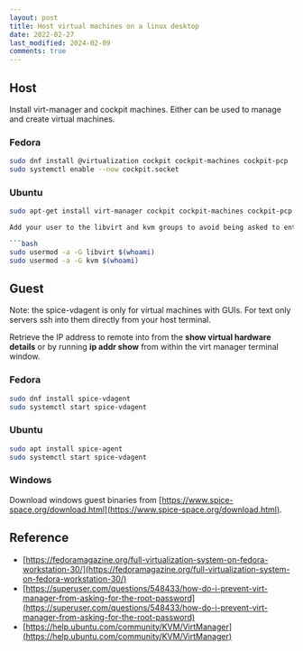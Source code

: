 ```yaml
---
layout: post
title: Host virtual machines on a linux desktop
date: 2022-02-27
last_modified: 2024-02-09
comments: true
---
```



## Host

Install virt-manager and cockpit machines.  Either can be used to manage and create virtual machines.

### Fedora
```bash
sudo dnf install @virtualization cockpit cockpit-machines cockpit-pcp
sudo systemctl enable --now cockpit.socket
```

### Ubuntu
```bash
sudo apt-get install virt-manager cockpit cockpit-machines cockpit-pcp

Add your user to the libvirt and kvm groups to avoid being asked to enter your password every time you open the management app.

```bash
sudo usermod -a -G libvirt $(whoami)
sudo usermod -a -G kvm $(whoami)
```

## Guest


Note: the spice-vdagent is only for virtual machines with GUIs.   For text only servers ssh into them directly from your host terminal.

Retrieve the IP address to remote into from the __show virtual hardware details__ or by running __ip addr show__ from within the virt manager terminal window.


### Fedora

```bash
sudo dnf install spice-vdagent
sudo systemctl start spice-vdagent
```


### Ubuntu

```bash
sudo apt install spice-agent
sudo systemctl start spice-vdagent
```


### Windows

Download windows guest binaries from [https://www.spice-space.org/download.html](https://www.spice-space.org/download.html).



## Reference

* [https://fedoramagazine.org/full-virtualization-system-on-fedora-workstation-30/](https://fedoramagazine.org/full-virtualization-system-on-fedora-workstation-30/)
* [https://superuser.com/questions/548433/how-do-i-prevent-virt-manager-from-asking-for-the-root-password](https://superuser.com/questions/548433/how-do-i-prevent-virt-manager-from-asking-for-the-root-password)
* [https://help.ubuntu.com/community/KVM/VirtManager](https://help.ubuntu.com/community/KVM/VirtManager)
